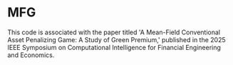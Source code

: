 # MFG
This code is associated with the paper titled 'A Mean-Field Conventional Asset Penalizing Game: A Study of Green Premium,' published in the 2025 IEEE Symposium on Computational Intelligence for Financial Engineering and Economics.
